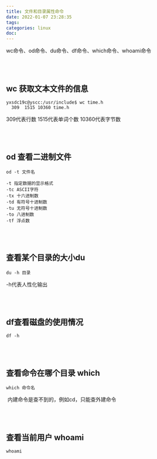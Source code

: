 ```yaml
---
title: 文件和目录属性命令
date: 2022-01-07 23:28:35
tags:
categories: linux
doc:
---
```


wc命令、od命令、du命令、df命令、which命令、whoami命令

<br /><br />

## 	wc 获取文本文件的信息

```
yxsdc19c@yscc:/usr/include$ wc time.h
  309  1515 10360 time.h
```

309代表行数 1515代表单词个数 10360代表字节数

<br /><br />

## od 查看二进制文件

```
od -t 文件名
```

```
-t 指定数据的显示格式
-tc ASCII字符
-tx 十六进制数
-td 有符号十进制数
-tu 无符号十进制数
-to 八进制数
-tf 浮点数
```

<br /><br />

## 查看某个目录的大小du

```
du -h 目录
```

-h代表人性化输出

<br /><br />

## df查看磁盘的使用情况

```
df -h
```

<br /><br />

## 查看命令在哪个目录 which

```
which 命令名
```

​	内建命令是查不到的，例如cd，只能查外建命令

<br /><br />

## 查看当前用户 whoami

```
whoami
```

<br /><br />

